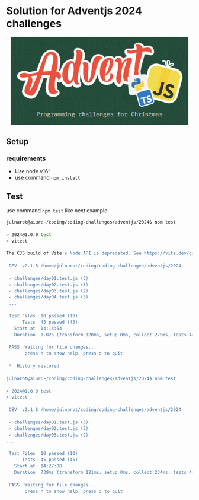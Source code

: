 # Solution for Adventjs 2024 challenges
<div align="center">
<a href="https://adventjs.dev/">
  <img
    alt="adventjs-challenge-2024"
    src="https://raw.githubusercontent.com/julnarot/general-public-assets/refs/heads/main/screenshots/adventjs2024.PNG"
    width="480"/>
</a>
</div>

## Setup

### requirements

- Use node v16^
- use command `npm install `
## Test

use command `npm test` like next example:

```bash
julnarot@aiur:~/coding/coding-challenges/adventjs/2024$ npm test

> 2024@1.0.0 test
> vitest

The CJS build of Vite's Node API is deprecated. See https://vite.dev/guide/troubleshooting.html#vite-cjs-node-api-deprecated for more details.

 DEV  v2.1.8 /home/julnarot/coding/coding-challenges/adventjs/2024

 ✓ challenges/day01.test.js (3)
 ✓ challenges/day02.test.js (3)
 ✓ challenges/day03.test.js (2)
 ✓ challenges/day04.test.js (3)
 ...

 Test Files  10 passed (10)
      Tests  45 passed (45)
   Start at  14:13:54
   Duration  1.02s (transform 120ms, setup 0ms, collect 279ms, tests 42ms, environment 2ms, prepare 1.18s)

 PASS  Waiting for file changes...
       press h to show help, press q to quit

 *  History restored 

julnarot@aiur:~/coding/coding-challenges/adventjs/2024$ npm test

> 2024@1.0.0 test
> vitest

 DEV  v2.1.8 /home/julnarot/coding/coding-challenges/adventjs/2024

 ✓ challenges/day01.test.js (3)
 ✓ challenges/day02.test.js (3)
 ✓ challenges/day03.test.js (2)
...

 Test Files  10 passed (10)
      Tests  45 passed (45)
   Start at  14:27:08
   Duration  739ms (transform 121ms, setup 0ms, collect 234ms, tests 44ms, environment 2ms, prepare 828ms)

 PASS  Waiting for file changes...
       press h to show help, press q to quit
```